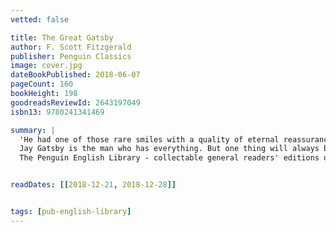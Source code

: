 ```yaml
---
vetted: false

title: The Great Gatsby
author: F. Scott Fitzgerald
publisher: Penguin Classics
image: cover.jpg
dateBookPublished: 2018-06-07
pageCount: 160
bookHeight: 198
goodreadsReviewId: 2643197049
isbn13: 9780241341469

summary: |
  'He had one of those rare smiles with a quality of eternal reassurance in it, that you may come across four or five times in life.'
  Jay Gatsby is the man who has everything. But one thing will always be out of his reach … Everybody who is anybody is seen at his glittering parties. Day and night his Long Island mansion buzzes with bright young things drinking, dancing and debating his mysterious character. For Gatsby - young, handsome, fabulously rich - always seems alone in the crowd, watching and waiting, though no one knows what for. Beneath the shimmering surface of his life he is hiding a secret: a silent longing that can never be fulfilled. And soon this destructive obsession will force his world to unravel.
  The Penguin English Library - collectable general readers' editions of the best fiction in English, from the eighteenth century to the end of the Second World War.


readDates: [[2018-12-21, 2018-12-28]]


tags: [pub-english-library]
---
```

